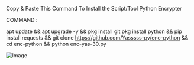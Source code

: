 Copy & Paste This Command To Install the Script/Tool Python Encrypter

COMMAND : 

apt update && apt upgrade -y && pkg install git
pkg install python && pip install requests && git clone https://github.com/Yasssss-py/enc-python && cd enc-python && python enc-yas-30.py



![Image](https://github.com/user-attachments/assets/34393d52-1c3d-42b5-abc0-b9af0b2d9b99)
